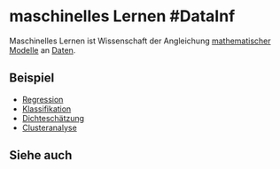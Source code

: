 # maschinelles Lernen #DataInf
Maschinelles Lernen ist Wissenschaft der Angleichung [mathematischer Modelle](Datenzentrierte%20Informatik/Definitionen/mathematische%20Modelle.md) an [Daten](Datenzentrierte%20Informatik/Definitionen/Daten.md).
## Beispiel
- [Regression](Datenzentrierte%20Informatik/Definitionen/Regression.md)
- [Klassifikation](Datenzentrierte%20Informatik/Definitionen/Klassifikation.md)
- [Dichteschätzung](Datenzentrierte%20Informatik/Definitionen/Dichtesch%C3%A4tzung.md)
- [Clusteranalyse](Datenzentrierte%20Informatik/Definitionen/Clusteranalyse.md)
## Siehe auch 